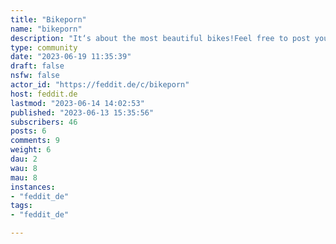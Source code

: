 ```yaml
---
title: "Bikeporn" 
name: "bikeporn"
description: "It‘s about the most beautiful bikes!Feel free to post your favorites."
type: community
date: "2023-06-19 11:35:39"
draft: false
nsfw: false
actor_id: "https://feddit.de/c/bikeporn"
host: feddit.de
lastmod: "2023-06-14 14:02:53"
published: "2023-06-13 15:35:56"
subscribers: 46
posts: 6
comments: 9
weight: 6
dau: 2
wau: 8
mau: 8
instances:
- "feddit_de"
tags: 
- "feddit_de"

---
```

